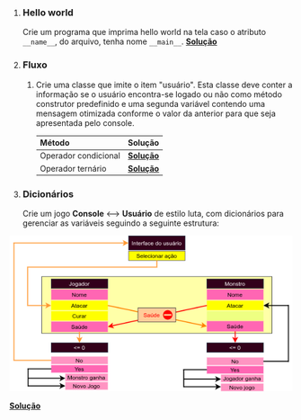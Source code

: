 1. ### Hello world
    Crie um programa que imprima hello world na tela caso o atributo `__name__`, do arquivo, tenha nome `__main__`. [**Solução**](./main/main.py)
2. ### Fluxo

    1. Crie uma classe que imite o item "usuário". Esta classe deve conter a informação se o usuário encontra-se logado ou não como método construtor predefinido e uma segunda variável contendo uma mensagem otimizada conforme o valor da anterior para que seja apresentada pelo console. 
    
        Método | Solução
        ---|---
        Operador condicional | [**Solução**](./fluxo/condicional/A-AAE.py)
        Operador ternário | [**Solução**](./fluxo/ternário/A-AAE.py)
3. ### Dicionários
    Crie um jogo **Console** <--> **Usuário** de estilo luta, com dicionários para gerenciar as variáveis seguindo a seguinte estrutura:

<div align="center"><img src="./midia/code_structure_B-AAK.png"/></div>

[**Solução**](./dict/B-AAK.py)